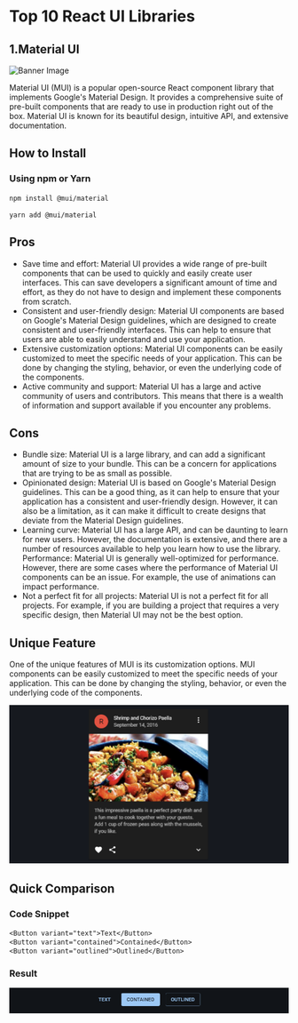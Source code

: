 # Top 10 React UI Libraries


## 1.Material UI

![Banner Image](https://res.cloudinary.com/practicaldev/image/fetch/s--uTCG6N1C--/c_limit%2Cf_auto%2Cfl_progressive%2Cq_66%2Cw_880/https://dev-to-uploads.s3.amazonaws.com/uploads/articles/l6osz5arftfmk5cyhkye.gif)

Material UI (MUI) is a popular open-source React component library that implements Google's Material Design. It provides a comprehensive suite of pre-built components that are ready to use in production right out of the box. Material UI is known for its beautiful design, intuitive API, and extensive documentation.

## How to Install

### Using npm or Yarn


```
npm install @mui/material
```
```
yarn add @mui/material
```

## Pros

- Save time and effort: Material UI provides a wide range of pre-built components that can be used to quickly and easily create user interfaces. This can save developers a significant amount of time and effort, as they do not have to design and implement these components from scratch.
- Consistent and user-friendly design: Material UI components are based on Google's Material Design guidelines, which are designed to create consistent and user-friendly interfaces. This can help to ensure that users are able to easily understand and use your application.
- Extensive customization options: Material UI components can be easily customized to meet the specific needs of your application. This can be done by changing the styling, behavior, or even the underlying code of the components.
- Active community and support: Material UI has a large and active community of users and contributors. This means that there is a wealth of information and support available if you encounter any problems.

## Cons

- Bundle size: Material UI is a large library, and can add a significant amount of size to your bundle. This can be a concern for applications that are trying to be as small as possible.
- Opinionated design: Material UI is based on Google's Material Design guidelines. This can be a good thing, as it can help to ensure that your application has a consistent and user-friendly design. However, it can also be a limitation, as it can make it difficult to create designs that deviate from the Material Design guidelines.
- Learning curve: Material UI has a large API, and can be daunting to learn for new users. However, the documentation is extensive, and there are a number of resources available to help you learn how to use the library.
Performance: Material UI is generally well-optimized for performance. However, there are some cases where the performance of Material UI components can be an issue. For example, the use of animations can impact performance.
- Not a perfect fit for all projects: Material UI is not a perfect fit for all projects. For example, if you are building a project that requires a very specific design, then Material UI may not be the best option.

## Unique Feature

One of the unique features of MUI is its customization options. MUI components can be easily customized to meet the specific needs of your application. This can be done by changing the styling, behavior, or even the underlying code of the components.

![Alt text](image-1.png)
## Quick Comparison

### Code Snippet

```
<Button variant="text">Text</Button>
<Button variant="contained">Contained</Button>
<Button variant="outlined">Outlined</Button>
```

### Result

![Alt text](image.png)